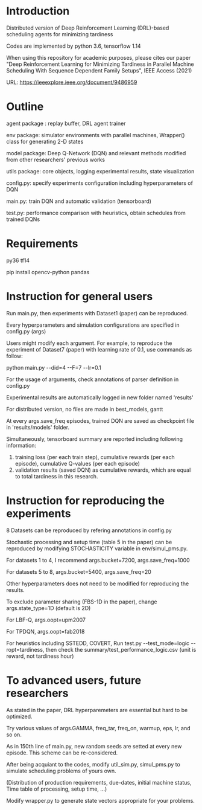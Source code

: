 # Introduction

Distributed version of Deep Reinforcement Learning (DRL)-based scheduling agents for minimizing tardiness

Codes are implemented by python 3.6, tensorflow 1.14

When using this repository for academic purposes,
please cites our paper "Deep Reinforcement Learning for Minimizing Tardiness in Parallel Machine Scheduling With Sequence Dependent Family Setups", IEEE Access (2021)

URL: https://ieeexplore.ieee.org/document/9486959

# Outline
agent package : replay buffer, DRL agent trainer

env package: simulator environments with parallel machines, Wrapper() class for generating 2-D states

model package: Deep Q-Network (DQN) and relevant methods modified from other researchers' previous works

utils package: core objects, logging experimental results, state visualization

config.py: specify experiments configuration including hyperparameters of DQN

main.py: train DQN and automatic validation (tensorboard)

test.py: performance comparison with heuristics, obtain schedules from trained DQNs


# Requirements
py36 tf14

pip install opencv-python pandas

# Instruction for general users
Run main.py, then experiments with Dataset1 (paper) can be reproduced.

Every hyperparameters and simulation configurations are specified in config.py (args)

Users might modify each argument. For example, to reproduce the experiment of Dataset7 (paper) with learning rate of 0.1, use commands as follow:

python main.py --did=4 --F=7 --lr=0.1

For the usage of arguments, check annotations of parser definition in config.py


Experimental results are automatically logged in new folder named 'results'

For distributed version, no files are made in best_models, gantt 

At every args.save_freq episodes, trained DQN are saved as checkpoint file in 'results/models' folder.

Simultaneously, tensorboard summary are reported including following information:

1. training loss (per each train step), cumulative rewards (per each episode), cumulative Q-values (per each episode)
2. validation results (saved DQN) as cumulative rewards, which are equal to total tardiness in this research.

# Instruction for reproducing the experiments
8 Datasets can be reproduced by refering annotations in config.py

Stochastic processing and setup time (table 5 in the paper) can be reproduced by modifying STOCHASTICITY variable in env/simul_pms.py.

For datasets 1 to 4, I recommend args.bucket=7200, args.save_freq=1000

For datasets 5 to 8, args.bucket=5400, args.save_freq=20

Other hyperparameters does not need to be modified for reproducing the results.

To exclude parameter sharing (FBS-1D in the paper), change args.state_type=1D (default is 2D)

For LBF-Q, args.oopt=upm2007

For TPDQN, args.oopt=fab2018

For heuristics including SSTEDD, COVERT, Run test.py --test_mode=logic --ropt=tardiness, then check the summary/test_performance_logic.csv (unit is reward, not tardiness hour)

# To advanced users, future researchers
As stated in the paper, DRL hyperparemeters are essential but hard to be optimized. 

Try various values of args.GAMMA, freq_tar, freq_on, warmup, eps, lr, and so on.

As in 150th line of main.py, new random seeds are setted at every new episode. This scheme can be re-considered.


After being acquiant to the codes, modify util_sim.py, simul_pms.py to simulate scheduling problems of yours own. 

(Distribution of production requirements, due-dates, initial machine status, Time table of processing, setup time, ...)

Modify wrapper.py to generate state vectors appropriate for your problems.


